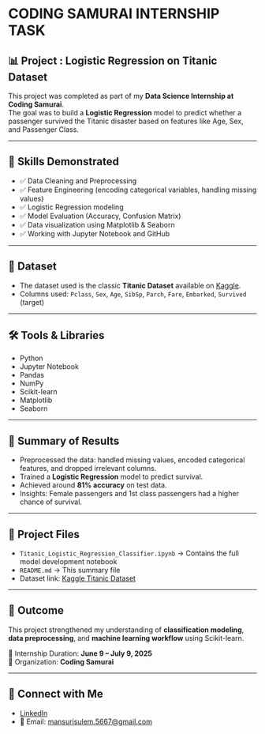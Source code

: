 # CODING SAMURAI INTERNSHIP TASK

## 📊 Project : Logistic Regression on Titanic Dataset

This project was completed as part of my **Data Science Internship at Coding Samurai**.  
The goal was to build a **Logistic Regression** model to predict whether a passenger survived the Titanic disaster based on features like Age, Sex, and Passenger Class.

---

## 🧠 Skills Demonstrated
- ✅ Data Cleaning and Preprocessing
- ✅ Feature Engineering (encoding categorical variables, handling missing values)
- ✅ Logistic Regression modeling
- ✅ Model Evaluation (Accuracy, Confusion Matrix)
- ✅ Data visualization using Matplotlib & Seaborn
- ✅ Working with Jupyter Notebook and GitHub

---

## 📁 Dataset
- The dataset used is the classic **Titanic Dataset** available on [Kaggle](https://www.kaggle.com/competitions/titanic/data).
- Columns used: `Pclass`, `Sex`, `Age`, `SibSp`, `Parch`, `Fare`, `Embarked`, `Survived` (target)

---

## 🛠️ Tools & Libraries
- Python
- Jupyter Notebook
- Pandas
- NumPy
- Scikit-learn
- Matplotlib
- Seaborn

---

## 📌 Summary of Results
- Preprocessed the data: handled missing values, encoded categorical features, and dropped irrelevant columns.
- Trained a **Logistic Regression** model to predict survival.
- Achieved around **81% accuracy** on test data.
- Insights: Female passengers and 1st class passengers had a higher chance of survival.

---

## 📎 Project Files
- `Titanic_Logistic_Regression_Classifier.ipynb` → Contains the full model development notebook
- `README.md` → This summary file
- Dataset link: [Kaggle Titanic Dataset](https://www.kaggle.com/competitions/titanic/data)

---

## 🏁 Outcome
This project strengthened my understanding of **classification modeling**, **data preprocessing**, and **machine learning workflow** using Scikit-learn.

📅 Internship Duration: **June 9 – July 9, 2025**  
🏢 Organization: **Coding Samurai**

---

## 🔗 Connect with Me
- [LinkedIn](https://www.linkedin.com/in/sulem-mansuri)  
- 📧 Email: mansurisulem.5667@gmail.com

